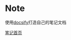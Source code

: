 # Note

使用[docsify](https://github.com/docsifyjs/docsify)打造自己的笔记文档

[笔记首页](https://karoldy.github.io/ohyes-notes.github.io/)
